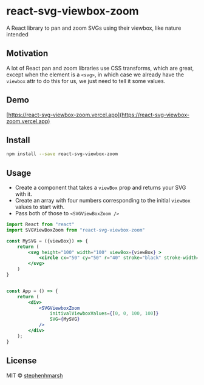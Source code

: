 # react-svg-viewbox-zoom
A React library to pan and zoom SVGs using their viewbox, like nature intended

## Motivation
A lot of React pan and zoom libraries use CSS transforms, which are great, except when the element is a `<svg>`, in which case we already have the `viewbox` attr to do this for us, we just need to tell it some values.

## Demo 
[https://react-svg-viewbox-zoom.vercel.app](https://react-svg-viewbox-zoom.vercel.app)


## Install

```bash
npm install --save react-svg-viewbox-zoom
```

## Usage

* Create a component that takes a `viewBox` prop and returns your SVG with it.
* Create an array with four numbers corresponding to the initial `viewBox` values to start with.
* Pass both of those to `<SVGViewBoxZoom />`

```jsx
import React from "react"
import SVGViewBoxZoom from "react-svg-viewbox-zoom"

const MySVG = ({viewBox}) => {
	return (
		<svg height="100" width="100" viewBox={viewBox} >
			<circle cx="50" cy="50" r="40" stroke="black" stroke-width="1"/>
		</svg>
	)
}


const App = () => {
	return (
		<div>
			<SVGViewboxZoom
				initivalViewboxValues={[0, 0, 100, 100]}
				SVG={MySVG}
			/>
		</div>
	);
}

```


## License

MIT © [stephenhmarsh](https://github.com/stephenhmarsh)
